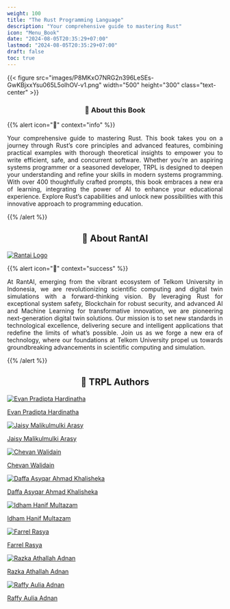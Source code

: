 ```yaml
---
weight: 100
title: "The Rust Programming Language"
description: "Your comprehensive guide to mastering Rust"
icon: "Menu_Book"
date: "2024-08-05T20:35:29+07:00"
lastmod: "2024-08-05T20:35:29+07:00"
draft: false
toc: true
---
```


{{< figure src="images/P8MKxO7NRG2n396LeSEs-GwKBjxxYsu065L5olhOV-v1.png" width="500" height="300" class="text-center" >}}

<center>

### 📘 About this Book

</center>

{{% alert icon="📘" context="info" %}}
<p style="text-align: justify;">
Your comprehensive guide to mastering Rust. This book takes you on a journey through Rust’s core principles and advanced features, combining practical examples with thorough theoretical insights to empower you to write efficient, safe, and concurrent software. Whether you’re an aspiring systems programmer or a seasoned developer, TRPL is designed to deepen your understanding and refine your skills in modern systems programming. With over 400 thoughtfully crafted prompts, this book embraces a new era of learning, integrating the power of AI to enhance your educational experience. Explore Rust’s capabilities and unlock new possibilities with this innovative approach to programming education.
</p>
{{% /alert %}}

<center>

## 🚀 About RantAI

</center>

<div class="row justify-content-center">
    <div class="col-md-4 col-12 py-2">
        <a class="text-decoration-none text-reset" href="https://www.linkedin.com/in/rantai/">
            <div class="card h-100 features feature-full-bg rounded p-4 position-relative overflow-hidden border-1 text-center">
                <img src="../../images/Logo.png" class="card-img-top" alt="Rantai Logo">
            </div>
        </a>
    </div>
</div>

{{% alert icon="🚀" context="success" %}}
<p style="text-align: justify;">
At RantAI, emerging from the vibrant ecosystem of Telkom University in Indonesia, we are revolutionizing scientific computing and digital twin simulations with a forward-thinking vision. By leveraging Rust for exceptional system safety, Blockchain for robust security, and advanced AI and Machine Learning for transformative innovation, we are pioneering next-generation digital twin solutions. Our mission is to set new standards in technological excellence, delivering secure and intelligent applications that redefine the limits of what’s possible. Join us as we forge a new era of technology, where our foundations at Telkom University propel us towards groundbreaking advancements in scientific computing and simulation.
</p>
{{% /alert %}}

<center>

## 👥 TRPL Authors

</center>

<div class="row flex-xl-wrap pb-4">
    <div class="col-md-4 col-12 py-2">
        <a class="text-decoration-none text-reset" href="https://www.linkedin.com/in/shirologic/">
            <div class="card h-100 features feature-full-bg rounded p-4 position-relative overflow-hidden border-1 text-center">
                <img src="../../images/P8MKxO7NRG2n396LeSEs-1EMgqgjvaVvYZ7wbZ7Zm-v1.png" class="card-img-top" alt="Evan Pradipta Hardinatha">
                <div class="card-body p-0 content">
                    <p class="fs-5 fw-semibold card-title mb-1">Evan Pradipta Hardinatha</p>
                </div>
            </div>
        </a>
    </div>
    <div class="col-md-4 col-12 py-2">
        <a class="text-decoration-none text-reset" href="https://www.linkedin.com/in/jaisy-arasy/">
            <div class="card h-100 features feature-full-bg rounded p-4 position-relative overflow-hidden border-1 text-center">
                <img src="../../images/P8MKxO7NRG2n396LeSEs-cHU7kr5izPad2OAh1eQO-v1.png" class="card-img-top" alt="Jaisy Malikulmulki Arasy">
                <div class="card-body p-0 content">
                    <p class="fs-5 fw-semibold card-title mb-1">Jaisy Malikulmulki Arasy</p>
                </div>
            </div>
        </a>
    </div>
    <div class="col-md-4 col-12 py-2">
        <a class="text-decoration-none text-reset" href="https://www.linkedin.com/in/chevhan-walidain/">
            <div class="card h-100 features feature-full-bg rounded p-4 position-relative overflow-hidden border-1 text-center">
                <img src="../../images/P8MKxO7NRG2n396LeSEs-UTFiCKrYqaocqib3YNnZ-v1.png" class="card-img-top" alt="Chevan Walidain">
                <div class="card-body p-0 content">
                    <p class="fs-5 fw-semibold card-title mb-1">Chevan Walidain</p>
                </div>
            </div>
        </a>
    </div>
    <div class="col-md-4 col-12 py-2">
        <a class="text-decoration-none text-reset" href="https://www.linkedin.com/in/daffasyqarrr/">
            <div class="card h-100 features feature-full-bg rounded p-4 position-relative overflow-hidden border-1 text-center">
                <img src="../../images/P8MKxO7NRG2n396LeSEs-5PupP02YXKw6a9pcZXDM-v1.png" class="card-img-top" alt="Daffa Asyqar Ahmad Khalisheka">
                <div class="card-body p-0 content">
                    <p class="fs-5 fw-semibold card-title mb-1">Daffa Asyqar Ahmad Khalisheka</p>
                </div>
            </div>
        </a>
    </div>
    <div class="col-md-4 col-12 py-2">
        <a class="text-decoration-none text-reset" href="https://www.linkedin.com/in/idham-multazam/">
            <div class="card h-100 features feature-full-bg rounded p-4 position-relative overflow-hidden border-1 text-center">
                <img src="../../images/P8MKxO7NRG2n396LeSEs-Ra9qnq6ahPYHkvvzi71z-v1.png" class="card-img-top" alt="Idham Hanif Multazam">
                <div class="card-body p-0 content">
                    <p class="fs-5 fw-semibold card-title mb-1">Idham Hanif Multazam</p>
                </div>
            </div>
        </a>
    </div>
    <div class="col-md-4 col-12 py-2">
        <a class="text-decoration-none text-reset" href="https://www.linkedin.com/in/farrel-rassya-1b6991257/">
            <div class="card h-100 features feature-full-bg rounded p-4 position-relative overflow-hidden border-1 text-center">
                <img src="../../images/farrel-rasya.png" class="card-img-top" alt="Farrel Rasya">
                <div class="card-body p-0 content">
                    <p class="fs-5 fw-semibold card-title mb-1">Farrel Rasya</p>
                </div>
            </div>
        </a>
    </div>
    <div class="col-md-4 col-12 py-2">
        <a class="text-decoration-none text-reset" href="http://www.linkedin.com">
            <div class="card h-100 features feature-full-bg rounded p-4 position-relative overflow-hidden border-1 text-center">
                <img src="../../images/P8MKxO7NRG2n396LeSEs-0n0SFhW3vVnO5VXX9cIX-v1.png" class="card-img-top" alt="Razka Athallah Adnan">
                <div class="card-body p-0 content">
                    <p class="fs-5 fw-semibold card-title mb-1">Razka Athallah Adnan</p>
                </div>
            </div>
        </a>
    </div>
    <div class="col-md-4 col-12 py-2">
        <a class="text-decoration-none text-reset" href="http://linkedin.com">
            <div class="card h-100 features feature-full-bg rounded p-4 position-relative overflow-hidden border-1 text-center">
                <img src="../../images/P8MKxO7NRG2n396LeSEs-vto2jpzeQkntjXGi2Wbu-v1.png" class="card-img-top" alt="Raffy Aulia Adnan">
                <div class="card-body p-0 content">
                    <p class="fs-5 fw-semibold card-title mb-1">Raffy Aulia Adnan</p>
                </div>
            </div>
        </a>
    </div>
</div>
